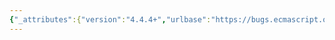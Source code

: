 ```yaml
---
{"_attributes":{"version":"4.4.4+","urlbase":"https://bugs.ecmascript.org/","maintainer":"dherman@mozilla.com"},"bug":{"bug_id":1538,"creation_ts":"2013-05-31 03:26:00 -0700","short_desc":"8.3.15.8: %ThrowTypeError% creation invalid due to use-before-defined error","delta_ts":"2013-07-15 17:03:20 -0700","product":"Draft for 6th Edition","component":"technical issue","version":"Rev 15: May 14, 2013 Draft","rep_platform":"All","op_sys":"All","bug_status":"RESOLVED","resolution":"FIXED","priority":"Normal","bug_severity":"normal","everconfirmed":true,"reporter":{"uid":"andrebargull","name":"André Bargull"},"assigned_to":{"uid":"allen","name":"Allen Wirfs-Brock"},"long_desc":[{"commentid":4117,"comment_count":0,"who":{"uid":"andrebargull","name":"André Bargull"},"bug_when":"2013-05-31 03:26:28 -0700","thetext":"%ThrowTypeError% uses FunctionCreate with argument strict=true for its creation. FunctionCreate calls FunctionInitialize which in turn calls AddRestrictedFunctionProperties, but AddRestrictedFunctionProperties already tries to reference to %ThrowTypeError% which is not defined at this point."},{"commentid":4275,"comment_count":1,"who":{"uid":"allen","name":"Allen Wirfs-Brock"},"bug_when":"2013-06-21 14:19:16 -0700","thetext":"fixed in rev 16 editor's draft"},{"commentid":4400,"comment_count":2,"who":{"uid":"allen","name":"Allen Wirfs-Brock"},"bug_when":"2013-07-15 17:03:20 -0700","thetext":"fixed in rev16 draft.  July 15, 2013"}]}}
---
```

